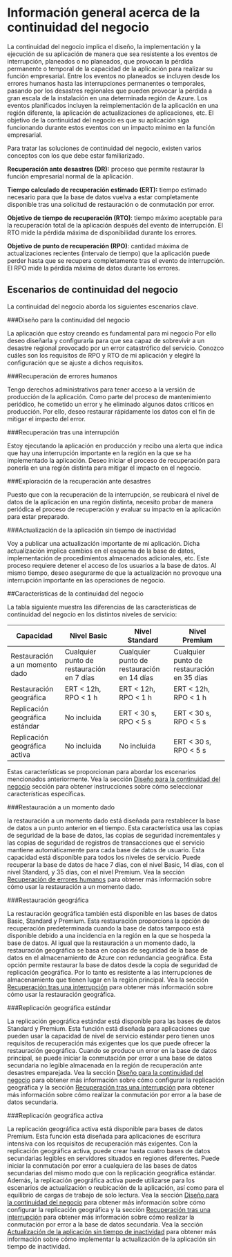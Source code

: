 <properties 
   pageTitle="Información general sobre la continuidad de negocio de la base de datos SQL de Azure"
   description="Obtenga información acerca de las características integradas y las opciones disponibles de la base de datos SQL de Azure que pueden ayudarle a mantener sus aplicaciones de nube críticas de nube en ejecución y a recuperarse de los errores y las interrupciones."
   services="sql-database"
   documentationCenter="" 
   authors="elfisher" 
   manager="jeffreyg" 
   editor="monicar"/>

<tags
   ms.service="sql-database"
   ms.devlang="NA"
   ms.topic="article"
   ms.tgt_pltfrm="NA"
   ms.workload="data-management" 
   ms.date="04/13/2015"
   ms.author="elfish"/>

# Información general acerca de la continuidad del negocio

La continuidad del negocio implica el diseño, la implementación y la ejecución de su aplicación de manera que sea resistente a los eventos de interrupción, planeados o no planeados, que provocan la pérdida permanente o temporal de la capacidad de la aplicación para realizar su función empresarial. Entre los eventos no planeados se incluyen desde los errores humanos hasta las interrupciones permanentes o temporales, pasando por los desastres regionales que pueden provocar la pérdida a gran escala de la instalación en una determinada región de Azure. Los eventos planificados incluyen la reimplementación de la aplicación en una región diferente, la aplicación de actualizaciones de aplicaciones, etc. El objetivo de la continuidad del negocio es que su aplicación siga funcionando durante estos eventos con un impacto mínimo en la función empresarial.

Para tratar las soluciones de continuidad del negocio, existen varios conceptos con los que debe estar familiarizado.

**Recuperación ante desastres (DR):** proceso que permite restaurar la función empresarial normal de la aplicación.

**Tiempo calculado de recuperación estimado (ERT):** tiempo estimado necesario para que la base de datos vuelva a estar completamente disponible tras una solicitud de restauración o de conmutación por error.

**Objetivo de tiempo de recuperación (RTO)**: tiempo máximo aceptable para la recuperación total de la aplicación después del evento de interrupción. El RTO mide la pérdida máxima de disponibilidad durante los errores.

**Objetivo de punto de recuperación (RPO)**: cantidad máxima de actualizaciones recientes (intervalo de tiempo) que la aplicación puede perder hasta que se recupera completamente tras el evento de interrupción. El RPO mide la pérdida máxima de datos durante los errores.


## Escenarios de continuidad del negocio

La continuidad del negocio aborda los siguientes escenarios clave.

###Diseño para la continuidad del negocio

La aplicación que estoy creando es fundamental para mi negocio Por ello deseo diseñarla y configurarla para que sea capaz de sobrevivir a un desastre regional provocado por un error catastrófico del servicio. Conozco cuáles son los requisitos de RPO y RTO de mi aplicación y elegiré la configuración que se ajuste a dichos requisitos.

###Recuperación de errores humanos

Tengo derechos administrativos para tener acceso a la versión de producción de la aplicación. Como parte del proceso de mantenimiento periódico, he cometido un error y he eliminado algunos datos críticos en producción. Por ello, deseo restaurar rápidamente los datos con el fin de mitigar el impacto del error.

###Recuperación tras una interrupción

Estoy ejecutando la aplicación en producción y recibo una alerta que indica que hay una interrupción importante en la región en la que se ha implementado la aplicación. Deseo iniciar el proceso de recuperación para ponerla en una región distinta para mitigar el impacto en el negocio.

###Exploración de la recuperación ante desastres

Puesto que con la recuperación de la interrupción, se reubicará el nivel de datos de la aplicación en una región distinta, necesito probar de manera periódica el proceso de recuperación y evaluar su impacto en la aplicación para estar preparado.

###Actualización de la aplicación sin tiempo de inactividad

Voy a publicar una actualización importante de mi aplicación. Dicha actualización implica cambios en el esquema de la base de datos, implementación de procedimientos almacenados adicionales, etc. Este proceso requiere detener el acceso de los usuarios a la base de datos. Al mismo tiempo, deseo asegurarme de que la actualización no provoque una interrupción importante en las operaciones de negocio.

##Características de la continuidad del negocio

La tabla siguiente muestra las diferencias de las características de continuidad del negocio en los distintos niveles de servicio:

| Capacidad | Nivel Basic | Nivel Standard |Nivel Premium 
| --- |--- | --- | ---
| Restauración a un momento dado | Cualquier punto de restauración en 7 días | Cualquier punto de restauración en 14 días | Cualquier punto de restauración en 35 días
| Restauración geográfica | ERT < 12h, RPO < 1 h | ERT < 12h, RPO < 1 h | ERT < 12h, RPO < 1 h
| Replicación geográfica estándar | No incluida | ERT < 30 s, RPO < 5 s | ERT < 30 s, RPO < 5 s
| Replicación geográfica activa | No incluida | No incluida | ERT < 30 s, RPO < 5 s

Estas características se proporcionan para abordar los escenarios mencionados anteriormente. Vea la sección [Diseño para la continuidad del negocio](sql-database-business-continuity-design.md) sección para obtener instrucciones sobre cómo seleccionar características específicas.

###Restauración a un momento dado

la restauración a un momento dado está diseñada para restablecer la base de datos a un punto anterior en el tiempo. Esta característica usa las copias de seguridad de la base de datos, las copias de seguridad incrementales y las copias de seguridad de registros de transacciones que el servicio mantiene automáticamente para cada base de datos de usuario. Esta capacidad está disponible para todos los niveles de servicio. Puede recuperar la base de datos de hace 7 días, con el nivel Basic, 14 días, con el nivel Standard, y 35 días, con el nivel Premium. Vea la sección [Recuperación de errores humanos](sql-database-user-error-recovery.md) para obtener más información sobre cómo usar la restauración a un momento dado.

###Restauración geográfica

La restauración geográfica también está disponible en las bases de datos Basic, Standard y Premium. Esta restauración proporciona la opción de recuperación predeterminada cuando la base de datos tampoco está disponible debido a una incidencia en la región en la que se hospeda la base de datos. Al igual que la restauración a un momento dado, la restauración geográfica se basa en copias de seguridad de la base de datos en el almacenamiento de Azure con redundancia geográfica. Esta opción permite restaurar la base de datos desde la copia de seguridad de replicación geográfica. Por lo tanto es resistente a las interrupciones de almacenamiento que tienen lugar en la región principal. Vea la sección [Recuperación tras una interrupción](sql-database-disaster-recovery.md) para obtener más información sobre cómo usar la restauración geográfica.

###Replicación geográfica estándar

La replicación geográfica estándar está disponible para las bases de datos Standard y Premium. Esta función está diseñada para aplicaciones que pueden usar la capacidad de nivel de servicio estándar pero tienen unos requisitos de recuperación más exigentes que los que puede ofrecer la restauración geográfica. Cuando se produce un error en la base de datos principal, se puede iniciar la conmutación por error a una base de datos secundaria no legible almacenada en la región de recuperación ante desastres emparejada. Vea la sección [Diseño para la continuidad del negocio](sql-database-business-continuity-design.md) para obtener más información sobre cómo configurar la replicación geográfica y la sección [Recuperación tras una interrupción](sql-database-disaster-recovery.md) para obtener más información sobre cómo realizar la conmutación por error a la base de datos secundaria.

###Replicación geográfica activa

La replicación geográfica activa está disponible para bases de datos Premium. Esta función está diseñada para aplicaciones de escritura intensiva con los requisitos de recuperación más exigentes. Con la replicación geográfica activa, puede crear hasta cuatro bases de datos secundarias legibles en servidores situados en regiones diferentes. Puede iniciar la conmutación por error a cualquiera de las bases de datos secundarias del mismo modo que con la replicación geográfica estándar. Además, la replicación geográfica activa puede utilizarse para los escenarios de actualización o reubicación de la aplicación, así como para el equilibrio de cargas de trabajo de solo lectura. Vea la sección [Diseño para la continuidad del negocio](sql-database-business-continuity-design.md) para obtener más información sobre cómo configurar la replicación geográfica y la sección [Recuperación tras una interrupción](sql-database-disaster-recovery.md) para obtener más información sobre cómo realizar la conmutación por error a la base de datos secundaria. Vea la sección [Actualización de la aplicación sin tiempo de inactividad](sql-database-business-continuity-application-upgrade.md) para obtener más información sobre cómo implementar la actualización de la aplicación sin tiempo de inactividad.



 

<!---HONumber=July15_HO2-->